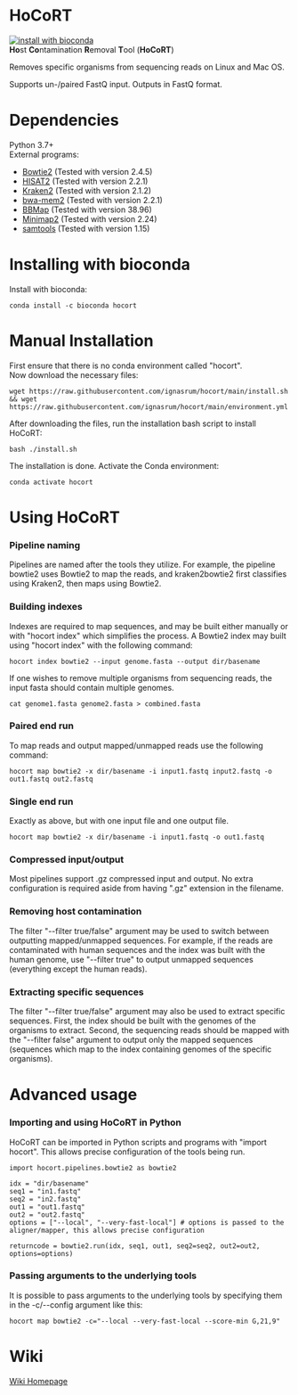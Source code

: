 # HoCoRT
[![install with bioconda](https://img.shields.io/badge/install%20with-bioconda-brightgreen.svg?style=flat)](http://bioconda.github.io/recipes/hocort/README.html) <br>
<strong>Ho</strong>st <strong>Co</strong>ntamination <strong>R</strong>emoval <strong>T</strong>ool (<strong>HoCoRT</strong>)

Removes specific organisms from sequencing reads on Linux and Mac OS.

Supports un-/paired FastQ input. Outputs in FastQ format.

# Dependencies
Python 3.7+ <br>
External programs:
* [Bowtie2](https://github.com/BenLangmead/bowtie2) (Tested with version 2.4.5)
* [HISAT2](https://github.com/DaehwanKimLab/hisat2) (Tested with version 2.2.1)
* [Kraken2](https://github.com/DerrickWood/kraken2) (Tested with version 2.1.2)
* [bwa-mem2](https://github.com/bwa-mem2/bwa-mem2) (Tested with version 2.2.1)
* [BBMap](https://sourceforge.net/projects/bbmap/) (Tested with version 38.96)
* [Minimap2](https://github.com/lh3/minimap2) (Tested with version 2.24)
* [samtools](https://github.com/samtools/samtools) (Tested with version 1.15)

# Installing with bioconda

Install with bioconda:
```
conda install -c bioconda hocort
```

# Manual Installation
First ensure that there is no conda environment called "hocort". <br>
Now download the necessary files:
```
wget https://raw.githubusercontent.com/ignasrum/hocort/main/install.sh && wget https://raw.githubusercontent.com/ignasrum/hocort/main/environment.yml
```

After downloading the files, run the installation bash script to install HoCoRT:
```
bash ./install.sh
```

The installation is done. Activate the Conda environment:
```
conda activate hocort
```

# Using HoCoRT
### Pipeline naming
Pipelines are named after the tools they utilize.
For example, the pipeline bowtie2 uses Bowtie2 to map the reads, and kraken2bowtie2 first classifies using Kraken2, then maps using Bowtie2.

### Building indexes
Indexes are required to map sequences, and may be built either manually or with "hocort index" which simplifies the process.
A Bowtie2 index may built using "hocort index" with the following command:
```
hocort index bowtie2 --input genome.fasta --output dir/basename
```
If one wishes to remove multiple organisms from sequencing reads, the input fasta should contain multiple genomes.
```
cat genome1.fasta genome2.fasta > combined.fasta
```

### Paired end run
To map reads and output mapped/unmapped reads use the following command:
```
hocort map bowtie2 -x dir/basename -i input1.fastq input2.fastq -o out1.fastq out2.fastq
```

### Single end run
Exactly as above, but with one input file and one output file.
```
hocort map bowtie2 -x dir/basename -i input1.fastq -o out1.fastq
```

### Compressed input/output
Most pipelines support .gz compressed input and output.
No extra configuration is required aside from having ".gz" extension in the filename.

### Removing host contamination
The filter "--filter true/false" argument may be used to switch between outputting mapped/unmapped sequences.
For example, if the reads are contaminated with human sequences and the index was built with the human genome, use "--filter true" to output unmapped sequences (everything except the human reads).

### Extracting specific sequences
The filter "--filter true/false" argument may also be used to extract specific sequences.
First, the index should be built with the genomes of the organisms to extract.
Second, the sequencing reads should be mapped with the "--filter false" argument to output only the mapped sequences (sequences which map to the index containing genomes of the specific organisms).

# Advanced usage
### Importing and using HoCoRT in Python
HoCoRT can be imported in Python scripts and programs with "import hocort".
This allows precise configuration of the tools being run.
```
import hocort.pipelines.bowtie2 as bowtie2

idx = "dir/basename"
seq1 = "in1.fastq"
seq2 = "in2.fastq"
out1 = "out1.fastq"
out2 = "out2.fastq"
options = ["--local", "--very-fast-local"] # options is passed to the aligner/mapper, this allows precise configuration

returncode = bowtie2.run(idx, seq1, out1, seq2=seq2, out2=out2, options=options)
```
### Passing arguments to the underlying tools
It is possible to pass arguments to the underlying tools by specifying them in the -c/--config argument like this:
```
hocort map bowtie2 -c="--local --very-fast-local --score-min G,21,9"
```

# Wiki
[Wiki Homepage](https://github.com/ignasrum/hocort/wiki)
